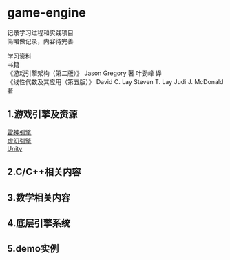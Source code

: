 # game-engine
记录学习过程和实践项目  
简略做记录，内容待完善

学习资料  
书籍  
    《游戏引擎架构（第二版）》 Jason Gregory 著  叶劲峰 译  
    《线性代数及其应用（第五版）》 David C. Lay  Steven T. Lay  Judi J. McDonald  著

## 1.游戏引擎及资源
  [雷神引擎](https://github.com/id-Software/Quake-2)  
  [虚幻引擎](http://udn.epicgames.com/Main/WebHome.html)  
  [Unity](https://docs.unity3d.com/Manual/index.html)

## 2.C/C++相关内容

## 3.数学相关内容

## 4.底层引擎系统


## 5.demo实例
